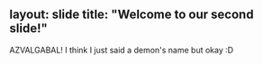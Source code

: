 layout: slide
title: "Welcome to our second slide!"
---
AZVALGABAL!
I think I just said a demon's name but okay :D
